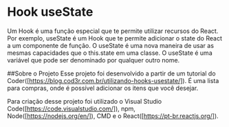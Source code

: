 # Hook useState
Um Hook é uma função especial que te permite utilizar recursos do React. Por exemplo, useState é um Hook que te permite adicionar o state do React a um componente de função. 
O useState é uma nova maneira de usar as mesmas capacidades que o this.state em uma classe. O useState é uma variável que pode ser denominado por qualquer outro nome.

##Sobre o Projeto
Esse projeto foi desenvolvido a partir de um tutorial do Coder([https://blog.cod3r.com.br/utilizando-hooks-usestate/]). É uma lista para compras, onde é possível adicionar os itens que você desejar.

Para criação desse projeto foi utilizado o Visual Studio Code([https://code.visualstudio.com/]), npm, Node([https://nodejs.org/en/]), CMD e o React([https://pt-br.reactjs.org/]).
